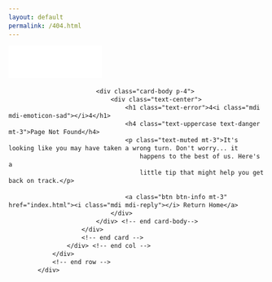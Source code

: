```yaml
---
layout: default
permalink: /404.html
---
```


<div class="container">
                <div class="row justify-content-center">
                    <div class="col-xxl-4 col-lg-5">
                        <div class="card">
                            <!-- Logo -->
                            <div class="card-header py-4 text-center bg-primary">
                                <a href="index.html">
                                    <span><img src="assets/images/uwmh-white-logo.png" alt="logo" height="64"></span>
                                </a>
                            </div>

                            <div class="card-body p-4">
                                <div class="text-center">
                                    <h1 class="text-error">4<i class="mdi mdi-emoticon-sad"></i>4</h1>
                                    <h4 class="text-uppercase text-danger mt-3">Page Not Found</h4>
                                    <p class="text-muted mt-3">It's looking like you may have taken a wrong turn. Don't worry... it
                                        happens to the best of us. Here's a
                                        little tip that might help you get back on track.</p>

                                    <a class="btn btn-info mt-3" href="index.html"><i class="mdi mdi-reply"></i> Return Home</a>
                                </div>
                            </div> <!-- end card-body-->
                        </div>
                        <!-- end card -->
                    </div> <!-- end col -->
                </div>
                <!-- end row -->
            </div>
